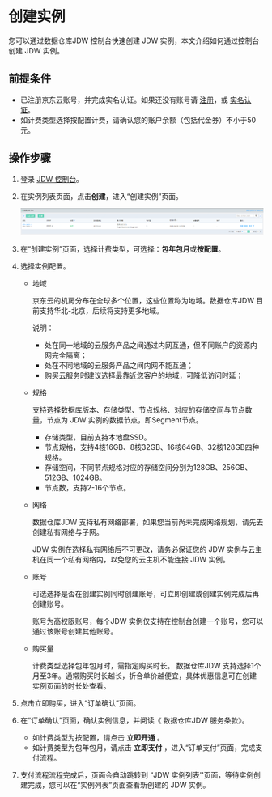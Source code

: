 # 创建实例

您可以通过数据仓库JDW 控制台快速创建 JDW 实例，本文介绍如何通过控制台创建 JDW 实例。

## 前提条件

- 已注册京东云账号，并完成实名认证。如果还没有账号请 [注册](https://accounts.jdcloud.com/p/regPage?source=jdcloud&ReturnUrl=//uc.jdcloud.com/passport/complete?returnUrl=http://uc.jdcloud.com/redirect/loginRouter?returnUrl=https%3A%2F%2Fwww.jdcloud.com%2Fhelp%2Fdetail%2F734%2FisCatalog%2F1)，或 [实名认证](https://uc.jdcloud.com/account/certify)。
- 如计费类型选择按配置计费，请确认您的账户余额（包括代金券）不小于50元。

## 操作步骤

1. 登录 [JDW 控制台](https://jdw-console.jdcloud.com/list)。

2. 在实例列表页面，点击**创建**，进入“创建实例”页面。

   
    ![12](../../../image/instanceList.png)
   

3. 在“创建实例”页面，选择计费类型，可选择：**包年包月**或**按配置**。

4. 选择实例配置。

   - 地域

     京东云的机房分布在全球多个位置，这些位置称为地域。数据仓库JDW 目前支持华北-北京，后续将支持更多地域。

     说明：

     - 处在同一地域的云服务产品之间通过内网互通，但不同账户的资源内网完全隔离；
     - 处在不同地域的云服务产品之间内网不能互通；
     - 购买云服务时建议选择最靠近您客户的地域，可降低访问时延；

   - 规格

     支持选择数据库版本、存储类型、节点规格、对应的存储空间与节点数量，节点为 JDW 实例的数据节点，即Segment节点。
      
     - 存储类型，目前支持本地盘SSD。
     - 节点规格，支持4核16GB、8核32GB、16核64GB、32核128GB四种规格。
     - 存储空间，不同节点规格对应的存储空间分别为128GB、256GB、512GB、1024GB。
     - 节点数，支持2-16个节点。

   - 网络

     数据仓库JDW 支持私有网络部署，如果您当前尚未完成网络规划，请先去创建私有网络与子网。

     JDW 实例在选择私有网络后不可更改，请务必保证您的 JDW 实例与云主机在同一个私有网络内，以免您的云主机不能连接 JDW 实例。

   - 账号

     可选选择是否在创建实例同时创建账号，可立即创建或创建实例完成后再创建账号。

     账号为高权限账号，每个JDW 实例仅支持在控制台创建一个账号，您可以通过该账号创建其他账号。

   - 购买量

     计费类型选择包年包月时，需指定购买时长。 数据仓库JDW  支持选择1个月至3年。通常购买时长越长，折合单价越便宜，具体优惠信息可在创建实例页面的时长处查看。

5. 点击立即购买，进入“订单确认”页面。

6. 在“订单确认”页面，确认实例信息，并阅读《 数据仓库JDW 服务条款》。

   - 如计费类型为按配置，请点击 **立即开通** 。
   - 如计费类型为包年包月，请点击 **立即支付** ，进入“订单支付”页面，完成支付流程。

7. 支付流程流程完成后，页面会自动跳转到 “JDW 实例列表''页面，等待实例创建完成，您可以在“实例列表”页面查看新创建的 JDW 实例。

